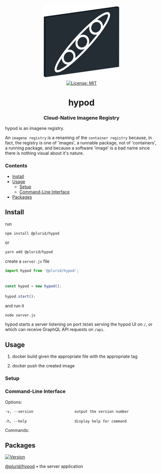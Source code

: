 <p align="center">
    <img src="https://raw.githubusercontent.com/plurid/hypod/master/about/identity/hypod-logo.png" height="250px">
    <br />
    <a target="_blank" href="https://github.com/plurid/hypod/blob/master/LICENSE">
        <img src="https://img.shields.io/badge/license-MIT-blue.svg?colorB=1380C3&style=for-the-badge" alt="License: MIT">
    </a>
</p>



<h1 align="center">
    hypod
</h1>


<h3 align="center">
    Cloud-Native Imagene Registry
</h1>


hypod is an imagene registry.

An `imagene registry` is a renaming of the `container registry` because, in fact, the registry is one of 'images', a runnable package, not of 'containers', a running package, and because a software 'image' is a bad name since there is nothing visual about it's nature.



### Contents

+ [Install](#install)
+ [Usage](#usage)
    + [Setup](#setup)
    + [Command-Line Interface](#command-line-interface)
+ [Packages](#packages)



## Install

run

``` bash
npm install @plurid/hypod
```

or

``` bash
yarn add @plurid/hypod
```

create a `server.js` file

``` typescript
import hypod from '@plurid/hypod';


const hypod = new hypod();

hypod.start();
```

and run it

``` bash
node server.js
```

hypod starts a server listening on port `56565` serving the hypod UI on `/`, or which can receive GraphQL API requests on `/api`.



## Usage

1. docker build given the appropriate file with the appropriate tag

2. docker push the created image



### Setup

### Command-Line Interface

Options:

    -v, --version                   output the version number

    -h, --help                      display help for command

Commands:



## Packages


<a target="_blank" href="https://www.npmjs.com/package/@plurid/hypod">
    <img src="https://img.shields.io/npm/v/@plurid/hypod.svg?logo=npm&colorB=1380C3&style=for-the-badge" alt="Version">
</a>

[@plurid/hypod][hypod] • the server application

[hypod]: https://github.com/plurid/hypod/tree/master/packages/hypod
